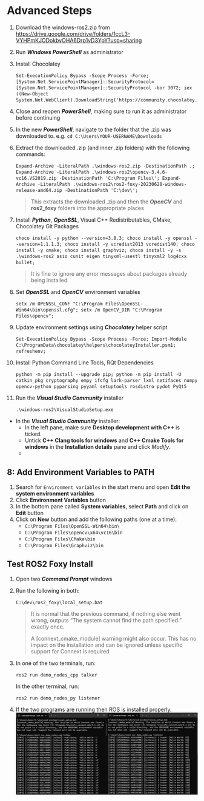 # Advanced Steps

1. Download the windows-ros2.zip from https://drive.google.com/drive/folders/1ccL3-VYHPmKJODokbvOHA6Drp1vD3YpY?usp=sharing

2. Run ***Windows PowerShell*** as administrator

3. Install Chocolatey
    ```
    Set-ExecutionPolicy Bypass -Scope Process -Force; [System.Net.ServicePointManager]::SecurityProtocol=[System.Net.ServicePointManager]::SecurityProtocol -bor 3072; iex ((New-Object System.Net.WebClient).DownloadString('https://community.chocolatey.org/install.ps1'));
    ```
4. Close and reopen ***PowerShell***, making sure to run it as administrator before continuing
5. In the new ***PowerShell***, navigate to the folder that the .zip was downloaded to. e.g. `cd C:\Users\YOUR-USERNAME\Downloads`

6. Extract the downloaded .zip (and inner .zip folders) with the following commands:
    ```
    Expand-Archive -LiteralPath .\windows-ros2.zip -DestinationPath .; Expand-Archive -LiteralPath .\windows-ros2\opencv-3.4.6-vc16.VS2019.zip -DestinationPath 'C:\Program Files\'; Expand-Archive -LiteralPath .\windows-ros2\ros2-foxy-20230620-windows-release-amd64.zip -DestinationPath 'C:\dev\';
    ```
    > This extracts the downloaded .zip and then the ***OpenCV*** and **ros2_foxy** folders into the appropriate places

7. Install ***Python***, ***OpenSSL***, Visual C++ Redistributables, CMake, Chocolatey Git Packages
    ```
    choco install -y python --version=3.8.3; choco install -y openssl --version=1.1.1.3; choco install -y vcredist2013 vcredist140; choco install -y cmake; choco install graphviz; choco install -y -s .\windows-ros2 asio cunit eigen tinyxml-usestl tinyxml2 log4cxx bullet;      
    ```
    > It is fine to ignore any error messages about packages already being installed.

8. Set ***OpenSSL*** and ***OpenCV*** environment variables
    ```
    setx /m OPENSSL_CONF "C:\Program Files\OpenSSL-Win64\bin\openssl.cfg"; setx /m OpenCV_DIR "C:\Program Files\opencv";
    ```

9.  Update environment settings using ***Chocolatey*** helper script

    ```
    Set-ExecutionPolicy Bypass -Scope Process -Force; Import-Module C:\ProgramData\chocolatey\helpers\chocolateyInstaller.psm1; refreshenv;
    ```

10. Install Python Command Line Tools, RQt Dependencies
    ```
    python -m pip install --upgrade pip; python -m pip install -U catkin_pkg cryptography empy ifcfg lark-parser lxml netifaces numpy opencv-python pyparsing pyyaml setuptools rosdistro pydot PyQt5
    ```
11. Run the ***Visual Studio Community*** installer
    ```
    .\windows-ros2\VisualStudioSetup.exe
    ```
- In the ***Visual Studio Community*** installer:
    - In the left pane, make sure **Desktop development with C++** is ticked.
    - Untick **C++ Clang tools for windows** and **C++ Cmake Tools for windows** in the **Installation details** pane and click *Modify*.
    - 
## 8: Add Environment Variables to PATH

1. Search for `Environment variables` in the start menu and open **Edit the system environment variables**
2. Click **Environment Variables** button 
3. In the bottom pane called **System variables**, select **Path** and click on **Edit** button
4. Click on **New** button and add the following paths (one at a time):
    - `C:\Program Files\OpenSSL-Win64\bin\`
    - `C:\Program Files\opencv\x64\vc16\bin`
    - `C:\Program Files\CMake\bin`
    - `C:\Program Files\Graphviz\bin`

<div style="page-break-after: always;"></div>

## Test ROS2 Foxy Install
1. Open two ***Command Prompt*** windows
2. Run the following in both:
    ```
    C:\dev\ros2_foxy\local_setup.bat
    ```
    > It is normal that the previous command, if nothing else went wrong, outputs “The system cannot find the path specified.” exactly once.
    >
    > A [connext_cmake_module] warning might also occur. This has no impact on the installation and can be ignored unless specific support for Connext is required

3. In one of the two terminals, run:
    ```
    ros2 run demo_nodes_cpp talker
    ```
    In the other terminal, run:
    ```
    ros2 run demo_nodes_py listener
    ```
4. If the two programs are running then ROS is installed properly. 
    ![Talker Listener ROS Demo](images/ros-demo.png)
